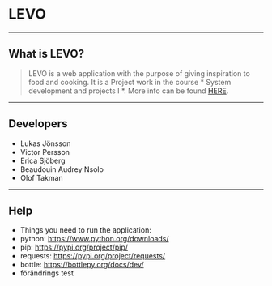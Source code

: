 # LEVO
---

## What is LEVO?

>LEVO is a web application with the purpose of giving inspiration to food and cooking. It is a Project work in the course * System development and projects I *. More info can be found [HERE](https://docs.google.com/presentation/d/1X_K6_ITrRrIUHdBpHvJVOe0FDB0DabjmPckYjUlQCns/edit?usp=sharing). 
---

## Developers

- Lukas Jönsson
- Victor Persson
- Erica Sjöberg
- Beaudouin Audrey Nsolo
- Olof Takman
---

## Help

- Things you need to run the application:
- python: https://www.python.org/downloads/
- pip: https://pypi.org/project/pip/
- requests: https://pypi.org/project/requests/
- bottle: https://bottlepy.org/docs/dev/
- förändrings test